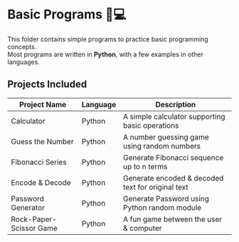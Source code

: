 
# Basic Programs 🐍💻

This folder contains simple programs to practice basic programming concepts.  
Most programs are written in **Python**, with a few examples in other languages.

## Projects Included

| Project Name       | Language    | Description                                         |
|-------------------|------------|------------------------------------------------------|
| Calculator        | Python     | A simple calculator supporting basic operations    |
| Guess the Number  | Python     | A number guessing game using random numbers        |
| Fibonacci Series  | Python     | Generate Fibonacci sequence up to n terms          |
| Encode & Decode   | Python     | Generate encoded & decoded text for original text  |
| Password Generator| Python     | Generate Password using Python random module       |
| Rock-Paper-Scissor Game| Python| A fun game between the user & computer             |
